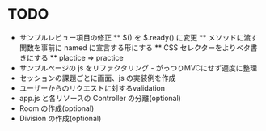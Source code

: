 # TODO

* サンプルレビュー項目の修正
** $() を $.ready() に変更
** メソッドに渡す関数を事前に named に宣言する形にする
** CSS セレクターをよりベタ書きにする
** plactice => practice
* サンプルページの js をリファクタリング - がっつりMVCにせず適度に整理
* セッションの課題ごとに画面、js の実装例を作成
* ユーザーからのリクエストに対するvalidation
* app.js と各リソースの Controller の分離(optional)
* Room の作成(optional)
* Division の作成(optional)
